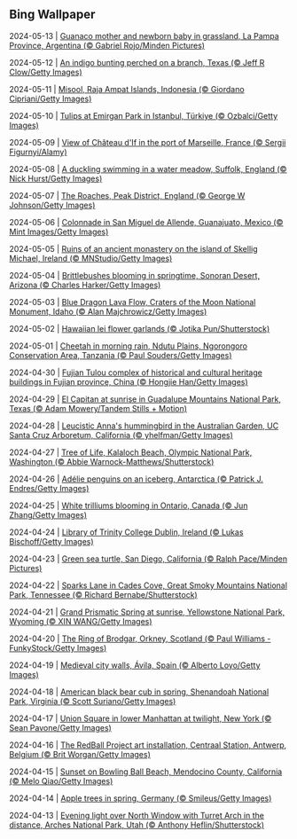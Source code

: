 ## Bing Wallpaper
2024-05-13 | [Guanaco mother and newborn baby in grassland, La Pampa Province, Argentina (© Gabriel Rojo/Minden Pictures)](./wallpaper/2024-05-13.jpg) 

2024-05-12 | [An indigo bunting perched on a branch, Texas (© Jeff R Clow/Getty Images)](./wallpaper/2024-05-12.jpg) 

2024-05-11 | [Misool, Raja Ampat Islands, Indonesia (© Giordano Cipriani/Getty Images)](./wallpaper/2024-05-11.jpg) 

2024-05-10 | [Tulips at Emirgan Park in Istanbul, Türkiye (© Ozbalci/Getty Images)](./wallpaper/2024-05-10.jpg) 

2024-05-09 | [View of Château d'If in the port of Marseille, France (© Sergii Figurnyi/Alamy)](./wallpaper/2024-05-09.jpg) 

2024-05-08 | [A duckling swimming in a water meadow, Suffolk, England (© Nick Hurst/Getty Images)](./wallpaper/2024-05-08.jpg) 

2024-05-07 | [The Roaches, Peak District, England (© George W Johnson/Getty Images)](./wallpaper/2024-05-07.jpg) 

2024-05-06 | [Colonnade in San Miguel de Allende, Guanajuato, Mexico (© Mint Images/Getty Images)](./wallpaper/2024-05-06.jpg) 

2024-05-05 | [Ruins of an ancient monastery on the island of Skellig Michael, Ireland (© MNStudio/Getty Images)](./wallpaper/2024-05-05.jpg) 

2024-05-04 | [Brittlebushes blooming in springtime, Sonoran Desert, Arizona (© Charles Harker/Getty Images)](./wallpaper/2024-05-04.jpg) 

2024-05-03 | [Blue Dragon Lava Flow, Craters of the Moon National Monument, Idaho (© Alan Majchrowicz/Getty Images)](./wallpaper/2024-05-03.jpg) 

2024-05-02 | [Hawaiian lei flower garlands (© Jotika Pun/Shutterstock)](./wallpaper/2024-05-02.jpg) 

2024-05-01 | [Cheetah in morning rain, Ndutu Plains, Ngorongoro Conservation Area, Tanzania (© Paul Souders/Getty Images)](./wallpaper/2024-05-01.jpg) 

2024-04-30 | [Fujian Tulou complex of historical and cultural heritage buildings in Fujian province, China (© Hongjie Han/Getty Images)](./wallpaper/2024-04-30.jpg) 

2024-04-29 | [El Capitan at sunrise in Guadalupe Mountains National Park, Texas (© Adam Mowery/Tandem Stills + Motion)](./wallpaper/2024-04-29.jpg) 

2024-04-28 | [Leucistic Anna's hummingbird in the Australian Garden, UC Santa Cruz Arboretum, California (© yhelfman/Getty Images)](./wallpaper/2024-04-28.jpg) 

2024-04-27 | [Tree of Life, Kalaloch Beach, Olympic National Park, Washington (© Abbie Warnock-Matthews/Shutterstock)](./wallpaper/2024-04-27.jpg) 

2024-04-26 | [Adélie penguins on an iceberg, Antarctica (© Patrick J. Endres/Getty Images)](./wallpaper/2024-04-26.jpg) 

2024-04-25 | [White trilliums blooming in Ontario, Canada (© Jun Zhang/Getty Images)](./wallpaper/2024-04-25.jpg) 

2024-04-24 | [Library of Trinity College Dublin, Ireland (© Lukas Bischoff/Getty Images)](./wallpaper/2024-04-24.jpg) 

2024-04-23 | [Green sea turtle, San Diego, California (© Ralph Pace/Minden Pictures)](./wallpaper/2024-04-23.jpg) 

2024-04-22 | [Sparks Lane in Cades Cove, Great Smoky Mountains National Park, Tennessee (© Richard Bernabe/Shutterstock)](./wallpaper/2024-04-22.jpg) 

2024-04-21 | [Grand Prismatic Spring at sunrise, Yellowstone National Park, Wyoming (© XIN WANG/Getty Images)](./wallpaper/2024-04-21.jpg) 

2024-04-20 | [The Ring of Brodgar, Orkney, Scotland (© Paul Williams - FunkyStock/Getty Images)](./wallpaper/2024-04-20.jpg) 

2024-04-19 | [Medieval city walls, Ávila, Spain (© Alberto Loyo/Getty Images)](./wallpaper/2024-04-19.jpg) 

2024-04-18 | [American black bear cub in spring, Shenandoah National Park, Virginia (© Scott Suriano/Getty Images)](./wallpaper/2024-04-18.jpg) 

2024-04-17 | [Union Square in lower Manhattan at twilight, New York (© Sean Pavone/Getty Images)](./wallpaper/2024-04-17.jpg) 

2024-04-16 | [The RedBall Project art installation, Centraal Station, Antwerp, Belgium (© Brit Worgan/Getty Images)](./wallpaper/2024-04-16.jpg) 

2024-04-15 | [Sunset on Bowling Ball Beach, Mendocino County, California (© Melo Qiao/Getty Images)](./wallpaper/2024-04-15.jpg) 

2024-04-14 | [Apple trees in spring, Germany (© Smileus/Getty Images)](./wallpaper/2024-04-14.jpg) 

2024-04-13 | [Evening light over North Window with Turret Arch in the distance, Arches National Park, Utah (© Anthony Heflin/Shutterstock)](./wallpaper/2024-04-13.jpg) 

